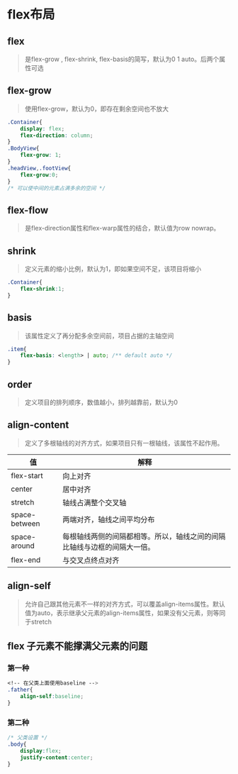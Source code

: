 <!--
 * @作者: 14770137
 * @Date: 2022-10-16 23:25:25
-->
# flex布局

## flex
> 是flex-grow , flex-shrink, flex-basis的简写，默认为0 1 auto。后两个属性可选

## flex-grow
> 使用flex-grow，默认为0，即存在剩余空间也不放大
```css
.Container{
    display: flex;
    flex-direction: column;
}
.BodyView{
    flex-grow: 1;
}
.headView,.footView{
    flex-grow:0;
}
/* 可以使中间的元素占满多余的空间 */
```
## flex-flow
> 是flex-direction属性和flex-warp属性的结合，默认值为row nowrap。

## shrink 
> 定义元素的缩小比例，默认为1，即如果空间不足，该项目将缩小
```css
.Container{
    flex-shrink:1;
}
```

## basis 
> 该属性定义了再分配多余空间前，项目占据的主轴空间
```css
.item{
    flex-basis: <length> | auto; /** default auto */
}
```

## order
> 定义项目的排列顺序，数值越小，排列越靠前，默认为0

## align-content
> 定义了多根轴线的对齐方式，如果项目只有一根轴线，该属性不起作用。

| 值 | 解释 |
| --- | --- |
| flex-start | 向上对齐 |
| center | 居中对齐 |
| stretch | 轴线占满整个交叉轴 |
| space-between | 两端对齐，轴线之间平均分布 |
| space-around | 每根轴线两侧的间隔都相等。所以，轴线之间的间隔比轴线与边框的间隔大一倍。|
| flex-end | 与交叉点终点对齐 |

## align-self
> 允许自己跟其他元素不一样的对齐方式，可以覆盖align-items属性。默认值为auto，表示继承父元素的align-items属性，如果没有父元素，则等同于stretch

## flex 子元素不能撑满父元素的问题
### 第一种
```css
<!-- 在父类上面使用baseline -->
.father{
    align-self:baseline;
}
```
### 第二种
```css
/* 父类设置 */
.body{
    display:flex;
    justify-content:center;
}
```